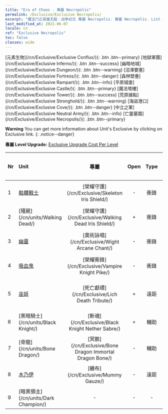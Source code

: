 ```yaml
---
title: "Era of Chaos - 專屬 Necropolis"
permalink: /Exclusive/Exclusive Necropolis/
excerpt: "魔法门之英雄无敌：战争纪元 專屬 Necropolis. 專屬 Necropolis. List of 專屬 Necropolis in Era of Chaos"
last_modified_at: 2021-06-07
locale: cn
ref: "Exclusive Necropolis"
toc: false
classes: wide
---
```

 [元素生物](/cn/Exclusive/Exclusive Conflux/){: .btn .btn--primary} [地獄軍團](/cn/Exclusive/Exclusive Inferno/){: .btn .btn--success} [幽暗地城](/cn/Exclusive/Exclusive Dungeon/){: .btn .btn--warning} [沼澤要塞](/cn/Exclusive/Exclusive Fortress/){: .btn .btn--danger} [森林壁壘](/cn/Exclusive/Exclusive Rampart/){: .btn .btn--info} [平原城堡](/cn/Exclusive/Exclusive Castle/){: .btn .btn--primary} [魔法塔樓](/cn/Exclusive/Exclusive Tower/){: .btn .btn--success} [荒原據點](/cn/Exclusive/Exclusive Stronghold/){: .btn .btn--warning} [海盜港口](/cn/Exclusive/Exclusive Cove/){: .btn .btn--danger} [中立之軍](/cn/Exclusive/Exclusive Neutral Army/){: .btn .btn--info} [亡靈墓園](/cn/Exclusive/Exclusive Necropolis/){: .btn .btn--primary} 

**Warning** You can get more information about Unit's Exclusive by clicking on Exclusive link. 
{: .notice--danger}

 **專屬 Level Upgrade:** [Exclusive Upgrade Cost Per Level](/Exclusive/ExclusiveUpgradeCostPerLevel/)

  | Nr |         Unit        | 專屬 | Open  |    Type   |  Item to Rank UP      |  塗裝   |
  |:---|:--------------------|:-------------:|:-----:|:---------:|:---------------------:|:-------:|
  | 1  | [骷髏戰士](/cn/units/Skeleton/) | [榮耀守護](/cn/Exclusive/Skeleton Iris Shield/) | - | 衝鋒 | [榮耀守護碎片](/cn/Items/con_913/) | - |
  | 2  | [殭屍](/cn/units/Walking Dead/) | [榮耀守護](/cn/Exclusive/Walking Dead Iris Shield/) | + | 衝鋒 | [榮耀守護碎片](/cn/Items/con_913/) | - |
  | 3  | [幽靈](/cn/units/Wight/) | [奧術詠唱](/cn/Exclusive/Wight Arcane Chant/) | - | 衝鋒 | [奧術詠唱碎片](/cn/Items/con_915/) | - |
  | 4  | [吸血鬼](/cn/units/Vampire/) | [榮耀衝鋒](/cn/Exclusive/Vampire Knight Pike/) | - | 衝鋒 | [榮耀衝鋒碎片](/cn/Items/con_916/) | - |
  | 5  | [巫妖](/cn/units/Lich/) | [死亡獻禮](/cn/Exclusive/Lich Death Tribute/) | + | 遠距 | [死亡獻禮碎片](/cn/Items/con_978/) | [死亡獻禮特效塗裝](/cn/Items/con_646/) |
  | 6  | [黑暗騎士](/cn/units/Black Knight/) | [斬魂](/cn/Exclusive/Black Knight Nether Sabre/) | + | 輔助 | [斬魂碎片](/cn/Items/con_979/) | [斬魂特效塗裝](/cn/Items/con_647/) |
  | 7  | [骨龍](/cn/units/Bone Dragon/) | [冥骸](/cn/Exclusive/Bone Dragon Immortal Dragon Bone/) | - | 輔助 | [冥骸碎片](/cn/Items/con_980/) | [冥骸特效塗裝](/cn/Items/con_648/) |
  | 8  | [木乃伊](/cn/units/Mummy/) | [纏布](/cn/Exclusive/Mummy Gauze/) | - | 遠距 | [纏布碎片](/cn/Items/con_981/) | [纏布特效塗裝](/cn/Items/con_649/) |
  | 9  | [暗黑領主](/cn/units/Dark Champion/) | - | - | - | none | none |
